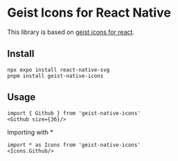 # Geist Icons for React Native

This library is based on [geist icons for react](https://github.com/geist-org/icons).

## Install

```
npx expo install react-native-svg
pnpm install geist-native-icons
```

## Usage

```
import { Github } from 'geist-native-icons'
<Github size={36}/>
```

Importing with *
```
import * as Icons from 'geist-native-icons'
<Icons.Github/>
```
